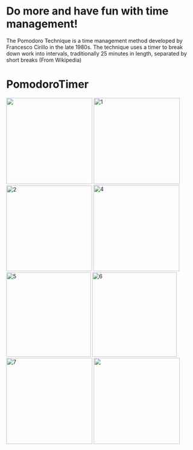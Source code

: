 # Do more and have fun with time management!
The Pomodoro Technique is a time management method developed by Francesco Cirillo in the late 1980s. The technique uses a timer to break down work into intervals, traditionally 25 minutes in length, separated by short breaks (From Wikipedia)


# PomodoroTimer
<img src="https://user-images.githubusercontent.com/69189012/96273552-c1dc0180-0fcf-11eb-9b45-637199209b6b.png" width="228">
<img width="228" alt="1" src="https://user-images.githubusercontent.com/69189012/97093732-ceef9500-164e-11eb-82f1-f9ae599f24d8.PNG">  <img width="227" alt="2" src="https://user-images.githubusercontent.com/69189012/97093766-20981f80-164f-11eb-9769-a50a240d10c7.PNG"> <img width="228" alt="4" src="https://user-images.githubusercontent.com/69189012/97093780-31489580-164f-11eb-9552-0970106305bc.PNG"> <img width="224" alt="5" src="https://user-images.githubusercontent.com/69189012/97093787-3efe1b00-164f-11eb-8b97-5e567bf779a1.PNG"> <img width="224" alt="6" src="https://user-images.githubusercontent.com/69189012/97093791-4b827380-164f-11eb-96a7-e092810e8c91.PNG"> <img width="228" alt="7" src="https://user-images.githubusercontent.com/69189012/97093798-56d59f00-164f-11eb-847e-09564f5891dd.PNG">
<img src="https://user-images.githubusercontent.com/69189012/96273675-e637de00-0fcf-11eb-8936-c256a9d8ab08.png" width="228">

